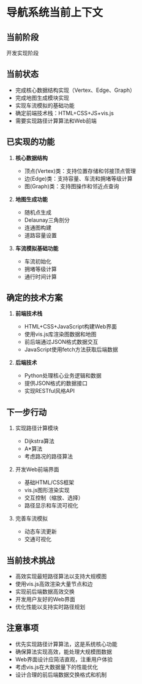 # 导航系统当前上下文

## 当前阶段
开发实现阶段

## 当前状态
- 完成核心数据结构实现（Vertex、Edge、Graph）
- 完成地图生成模块实现
- 实现车流模拟的基础功能
- 确定前端技术栈：HTML+CSS+JS+vis.js
- 需要实现路径计算算法和Web前端

## 已实现的功能
1. **核心数据结构**
   - 顶点(Vertex)类：支持位置存储和邻接顶点管理
   - 边(Edge)类：支持容量、车流和拥堵等级计算
   - 图(Graph)类：支持图操作和邻近点查询
   
2. **地图生成功能**
   - 随机点生成
   - Delaunay三角剖分
   - 连通图构建
   - 道路容量设置
   
3. **车流模拟基础功能**
   - 车流初始化
   - 拥堵等级计算
   - 通行时间计算

## 确定的技术方案
1. **前端技术栈**
   - HTML+CSS+JavaScript构建Web界面
   - 使用vis.js库渲染图数据和地图
   - 前后端通过JSON格式数据交互
   - JavaScript使用fetch方法获取后端数据

2. **后端技术**
   - Python处理核心业务逻辑和数据
   - 提供JSON格式的数据接口
   - 实现RESTful风格API

## 下一步行动
1. 实现路径计算模块
   - Dijkstra算法
   - A*算法
   - 考虑路况的路径算法
   
2. 开发Web前端界面
   - 基础HTML/CSS框架
   - vis.js图形渲染实现
   - 交互控制（缩放、选择）
   - 路径显示和车流可视化
   
3. 完善车流模拟
   - 动态车流更新
   - 交通可视化

## 当前技术挑战
- 高效实现最短路径算法以支持大规模图
- 使用vis.js高效渲染大量节点和边
- 实现前后端数据高效交换
- 开发用户友好的Web界面
- 优化性能以支持实时路径规划

## 注意事项
- 优先实现路径计算算法，这是系统核心功能
- 确保算法实现高效，能处理大规模图数据
- Web界面设计应简洁直观，注重用户体验
- 考虑vis.js在大数据量下的性能优化
- 设计合理的前后端数据交换格式和机制